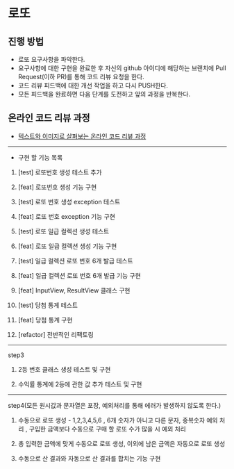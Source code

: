 # 로또
## 진행 방법
* 로또 요구사항을 파악한다.
* 요구사항에 대한 구현을 완료한 후 자신의 github 아이디에 해당하는 브랜치에 Pull Request(이하 PR)를 통해 코드 리뷰 요청을 한다.
* 코드 리뷰 피드백에 대한 개선 작업을 하고 다시 PUSH한다.
* 모든 피드백을 완료하면 다음 단계를 도전하고 앞의 과정을 반복한다.

## 온라인 코드 리뷰 과정
* [텍스트와 이미지로 살펴보는 온라인 코드 리뷰 과정](https://github.com/next-step/nextstep-docs/tree/master/codereview)

---

* 구현 할 기능 목록
1. [test] 로또번호 생성 테스트 추가

2. [feat] 로또번호 생성 기능 구현

3. [test] 로또 번호 생성 exception 테스트

4. [feat] 로또 번호 exception 기능 구현

5. [test] 로또 일급 컬렉션 생성 테스트

6. [feat] 로또 일급 컬렉션 생성 기능 구현

7. [test] 일급 컬렉션 로또 번호 6개 발급 테스트

8. [feat] 일급 컬렉션 로또 번호 6개 발급 기능 구현

9. [feat] InputView, ResultView 클래스 구현

10. [test] 당첨 통계 테스트

11. [feat] 당첨 통계 구현

12. [refactor] 전반적인 리팩토링


---------------

step3

1. 2등 번호 클래스 생성 테스트 및 구현

2. 수익률 통계에 2등에 관한 값 추가 테스트 및 구현

---------------

step4(모든 원시값과 문자열은 포장, 예외처리를 통해 에러가 발생하지 않도록 한다.)

1. 수동으로 로또 생성 - 1,2,3,4,5,6 , 6개 숫자가 아니고 다른 문자, 중복숫자 예외 처리
, 구입한 금액보다 수동으로 구매 할 로또 수가 많을 시 예외 처리

2. 총 입력한 금액에 맞게 수동으로 로또 생성, 이외에 남은 금액은 자동으로 로또 생성

3. 수동으로 산 결과와 자동으로 산 결과를 합치는 기능 구현






